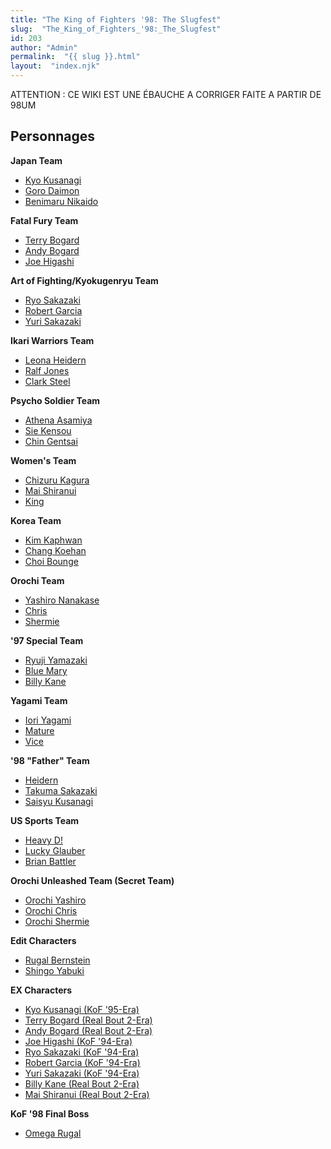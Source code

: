 ```yaml
---
title: "The King of Fighters '98: The Slugfest"
slug:  "The_King_of_Fighters_'98:_The_Slugfest"
id: 203
author: "Admin"
permalink:  "{{ slug }}.html"
layout:  "index.njk"
---
```


ATTENTION : CE WIKI EST UNE ÉBAUCHE A CORRIGER FAITE A PARTIR DE 98UM

## Personnages

**Japan Team**

- [Kyo Kusanagi](Kyo_Kusanagi_(KoF_'98) "wikilink")
- [Goro Daimon](Goro_Daimon_(KoF_'98) "wikilink")
- [Benimaru Nikaido](Benimaru_Nikaido_(KoF_'98) "wikilink")

**Fatal Fury Team**

- [Terry Bogard](Terry_Bogard_(KoF_'98) "wikilink")
- [Andy Bogard](Andy_Bogard_(KoF_'98) "wikilink")
- [Joe Higashi](Joe_Higashi_(KoF_'98) "wikilink")

**Art of Fighting/Kyokugenryu Team**

- [Ryo Sakazaki](Ryo_Sakazaki_(KoF_'98) "wikilink")
- [Robert Garcia](Robert_Garcia_(KoF_'98) "wikilink")
- [Yuri Sakazaki](Yuri_Sakazaki_(KoF_'98) "wikilink")

**Ikari Warriors Team**

- [Leona Heidern](Leona_Heidern_(KoF_'98) "wikilink")
- [Ralf Jones](Ralf_Jones_(KoF_'98) "wikilink")
- [Clark Steel](Clark_Steele_(KoF_'98) "wikilink")

**Psycho Soldier Team**

- [Athena Asamiya](Athena_Asamiya_(KoF_'98) "wikilink")
- [Sie Kensou](Sie_Kensou_(KoF_'98) "wikilink")
- [Chin Gentsai](Chin_Gentsai_(KoF_'98) "wikilink")

**Women's Team**

- [Chizuru Kagura](Chizuru_Kagura_(KoF_'98) "wikilink")
- [Mai Shiranui](Mai_Shiranui_(KoF_'98) "wikilink")
- [King](King_(KoF_'98) "wikilink")

**Korea Team**

- [Kim Kaphwan](Kim_Kaphwan_(KoF_'98) "wikilink")
- [Chang Koehan](Chang_Koehan_(KoF_'98) "wikilink")
- [Choi Bounge](Choi_Bounge_(KoF_'98) "wikilink")

**Orochi Team**

- [Yashiro Nanakase](Yashiro_Nanakase_(KoF_'98) "wikilink")
- [Chris](Chris_(KoF_'98) "wikilink")
- [Shermie](Shermie_(KoF_'98) "wikilink")

**'97 Special Team**

- [Ryuji Yamazaki](Ryuji_Yamazaki_(KoF_'98) "wikilink")
- [Blue Mary](Blue_Mary_(KoF_'98) "wikilink")
- [Billy Kane](Billy_Kane_(KoF_'98) "wikilink")

**Yagami Team**

- [Iori Yagami](Iori_Yagami_(KoF_'98) "wikilink")
- [Mature](Mature_(KoF_'98) "wikilink")
- [Vice](Vice_(KoF_'98) "wikilink")

**'98 "Father" Team**

- [Heidern](Heidern_(KoF_'98) "wikilink")
- [Takuma Sakazaki](Takuma_Sakazaki_(KoF_'98) "wikilink")
- [Saisyu Kusanagi](Saisyu_Kusanagi_(KoF_'98) "wikilink")

**US Sports Team**

- [Heavy D!](Heavy_D!_(KoF_'98) "wikilink")
- [Lucky Glauber](Lucky_Glauber_(KoF_'98) "wikilink")
- [Brian Battler](Brian_Battler_(KoF_'98) "wikilink")

**Orochi Unleashed Team (Secret Team)**

- [Orochi Yashiro](Orochi_Yashiro_(KoF_'98) "wikilink")
- [Orochi Chris](Orochi_Chris_(KoF_'98) "wikilink")
- [Orochi Shermie](Orochi_Shermie_(KoF_'98) "wikilink")

**Edit Characters**

- [Rugal Bernstein](Rugal_Bernstein_(KoF_'98) "wikilink")
- [Shingo Yabuki](Shingo_Yabuki_(KoF_'98) "wikilink")

**EX Characters**

- [Kyo Kusanagi (KoF
  '95-Era)](Kyo_Kusanagi_(KoF_'95-Era)_(KoF_'98) "wikilink")
- [Terry Bogard (Real Bout
  2-Era)](Terry_Bogard_(Real_Bout_2-Era)_(KoF_'98) "wikilink")
- [Andy Bogard (Real Bout
  2-Era)](Andy_Bogard_(Real_Bout_2_Era)_(KoF_'98) "wikilink")
- [Joe Higashi (KoF
  '94-Era)](Joe_Higashi_(KoF_'94-Era)_(KoF_'98) "wikilink")
- [Ryo Sakazaki (KoF
  '94-Era)](Ryo_Sakazaki_(KoF_'94-Era)_(KoF_'98) "wikilink")
- [Robert Garcia (KoF
  '94-Era)](Robert_Garcia_(KoF_'94-Era)_(KoF_'98) "wikilink")
- [Yuri Sakazaki (KoF
  '94-Era)](Yuri_Sakazaki_(KoF_'94-Era)_(KoF_'98) "wikilink")
- [Billy Kane (Real Bout
  2-Era)](Billy_Kane_(Real_Bout_2-Era)_(KoF_'98) "wikilink")
- [Mai Shiranui (Real Bout
  2-Era)](Mai_Shiranui_(Real_Bout_2-Era)_(KoF_'98) "wikilink")

**KoF '98 Final Boss**

- [Omega Rugal](Omega_Rugal_(KoF_'98) "wikilink")
